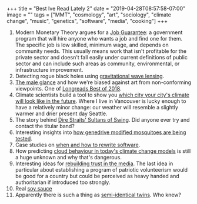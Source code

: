 +++
title = "Best Ive Read Lately 2"
date = "2019-04-28T08:57:58-07:00"
image = ""
tags = ["MMT", "cosmology", "art", "sociology", "climate change", "music", "genetics", "software", "media", "cooking"]
+++
1. Modern Monetary Theory argues for a [Job Guarantee](http://bilbo.economicoutlook.net/blog/?p=41399): a government program that will hire anyone who wants a job and find one for them. The specific job is low skilled, minimum wage, and depends on community needs. This usually means work that isn't profitable for the private sector and doesn't fall easily under current definitions of public sector and can include such areas as community, environmental, or infrastructure improvement.
1. Detecting rogue black holes using [gravitational wave lensing](https://arstechnica.com/science/2019/02/lonely-black-holes-revealed-by-passing-gravitational-waves/?amp=1).
1. [The male glance](https://www.vqronline.org/essays-articles/2018/03/male-glance?src=longreads) and how we're biased against art from non-conforming viewpoints. One of [Longreads Best of 2018](https://longreads.com/2018/12/10/longreads-best-of-2018-all-of-our-no-1-story-picks/).
1. Climate scientists build a tool to show you [which city your city's climate will look like in the future](https://hatchetnseed.ca/carbon-farming-for-bcs-alr-land-a-multi-functional-investment-strategy). Where I live in Vancouver is lucky enough to have a relatively minor change: our weather will resemble a slightly warmer and drier present day Seattle.
1. The story behind [Dire Straits' Sultans of Swing](https://www.loudersound.com/features/the-story-behind-the-song-dire-straits-sultans-of-swing). Did anyone ever try and contact the titular band?
1. Interesting insights into [how genedrive modified mosquitoes are being tested](https://www.npr.org/sections/goatsandsoda/2019/02/20/693735499/scientists-release-controversial-genetically-modified-mosquitoes-in-high-securit).
1. Case studies on [when and how to rewrite software](https://medium.com/@herbcaudill/lessons-from-6-software-rewrite-stories-635e4c8f7c22).
1. How predicting [cloud behaviour in today's climate change models](https://www.quantamagazine.org/cloud-loss-could-add-8-degrees-to-global-warming-20190225/) is still a huge unknown and why that's dangerous.
1. Interesting ideas for [rebuilding trust in the media](https://www.aspeninstitute.org/blog-posts/ten-ways-to-rebuild-trust-in-media-and-democracy/?+in+media%2C+what+it+means+to+weave%2C+and+more). The last idea in particular about establishing a program of patriotic volunteerism would be good for a country but could be perceived as heavy handed and authoritarian if introduced too strongly.
1. Real [soy sauce](http://www.bbc.com/travel/gallery/20190225-a-750-year-old-japanese-secret)
1. Apparently there is such a thing as [semi-identical twins](https://www.cbc.ca/amp/1.5036783). Who knew?